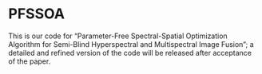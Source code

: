 # PFSSOA
This is our code for “Parameter-Free Spectral-Spatial Optimization Algorithm for Semi-Blind Hyperspectral and Multispectral Image Fusion”; a detailed and refined version of the code will be released after acceptance of the paper.
